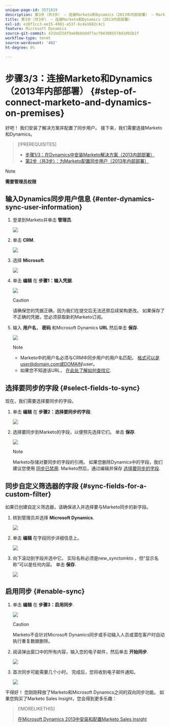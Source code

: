 ```yaml
---
unique-page-id: 3571819
description: 第3步（共3步） — 连接Marketo和Dynamics（2013年内部部署） — Marketo文档 — 产品文档
title: 第3步（共3步） — 连接Marketo和Dynamics（2013内部部署）
exl-id: e28f1cc3-ee15-4981-a537-6c4a1682c4c1
feature: Microsoft Dynamics
source-git-commit: 431bd258f9a68bbb9df7acf043085578d3d91b1f
workflow-type: tm+mt
source-wordcount: '402'
ht-degree: 0%

---
```


# 步骤3/3：连接Marketo和Dynamics（2013年内部部署） {#step-of-connect-marketo-and-dynamics-on-premises}

好吧！ 我们安装了解决方案并配置了同步用户。 接下来，我们需要连接Marketo和Dynamics。

>[!PREREQUISITES]
>
>* [步骤1/3：在Dynamics中安装Marketo解决方案（2013内部部署）](/help/marketo/product-docs/crm-sync/microsoft-dynamics-sync/sync-setup/connecting-to-legacy-versions/step-1-of-3-install-2013.md)
>* [第2步（共3步）：为Marketo配置同步用户（2013年内部部署）](/help/marketo/product-docs/crm-sync/microsoft-dynamics-sync/sync-setup/connecting-to-legacy-versions/step-2-of-3-configure-2013.md)

>[!NOTE]
>
>**需要管理员权限**

## 输入Dynamics同步用户信息 {#enter-dynamics-sync-user-information}

1. 登录到Marketo并单击 **管理员**.

   ![](assets/login-admin.png)

1. 单击 **CRM**.

   ![](assets/image2014-12-11-11-3a53-3a59.png)

1. 选择 **Microsoft**.

   ![](assets/image2014-12-11-11-3a54-3a10.png)

1. 单击 **编辑** 在 **步骤1：输入凭据**.

   ![](assets/image2014-12-11-11-3a54-3a19.png)

   >[!CAUTION]
   >
   >请确保您的凭据正确，因为我们在提交后无法还原后续架构更改。 如果保存了不正确的凭据，您必须获取新的Marketo订阅。

1. 输入 **用户名**， **密码** 和Microsoft Dynamics **URL** 然后单击 **保存**.

   ![](assets/image2015-3-26-11-3a47-3a59.png)

   >[!NOTE]
   >
   >* Marketo中的用户名必须与CRM中同步用户的用户名匹配。 格式可以是user@domain.com或DOMAIN\user。
   >* 如果您不知道该URL， [在此处了解如何查找它](/help/marketo/product-docs/crm-sync/microsoft-dynamics-sync/sync-setup/view-the-organization-service-url.md).

## 选择要同步的字段 {#select-fields-to-sync}

现在，我们需要选择要同步的字段。

1. 单击 **编辑** 在 **步骤2：选择要同步的字段**.

   ![](assets/image2015-3-16-9-3a51-3a28.png)

1. 选择要同步到Marketo的字段，以便预先选择它们。 单击 **保存**.

   ![](assets/image2016-8-25-15-3a10-3a17.png)

   >[!NOTE]
   >
   >Marketo存储对要同步的字段的引用。 如果您删除Dynamics中的字段，我们建议您使用 [同步已禁用](/help/marketo/product-docs/crm-sync/salesforce-sync/enable-disable-the-salesforce-sync.md). Marketo然后，通过编辑并保存 [选择要同步的字段](/help/marketo/product-docs/crm-sync/microsoft-dynamics-sync/microsoft-dynamics-sync-details/microsoft-dynamics-sync-field-sync/editing-fields-to-sync-before-deleting-them-in-dynamics.md).

## 同步自定义筛选器的字段 {#sync-fields-for-a-custom-filter}

如果已创建自定义筛选器，请确保进入并选择要与Marketo同步的新字段。

1. 转到管理员并选择 **Microsoft Dynamics**.

   ![](assets/image2015-10-9-9-3a50-3a9.png)

1. 单击 **编辑** 在字段同步详细信息上。

   ![](assets/image2015-10-9-9-3a52-3a23.png)

1. 向下滚动到字段并选中它。 实际名称必须是new_synctomkto ，但“显示名称”可以是任何内容。 单击 **保存**.

   ![](assets/image2016-8-25-15-3a11-3a4.png)

## 启用同步 {#enable-sync}

1. 单击 **编辑** 在 **步骤3：启用同步**.

   ![](assets/image2015-3-16-9-3a52-3a2.png)

   >[!CAUTION]
   >
   >Marketo不会针对Microsoft Dynamics同步或手动输入人员或潜在客户时自动执行重复数据删除。

1. 阅读弹出窗口中的所有内容，输入您的电子邮件，然后单击 **开始同步**.

   ![](assets/image2015-3-30-14-3a23-3a13.png)

1. 首次同步可能需要几个小时。 完成后，您将收到电子邮件通知。

   ![](assets/image2014-12-11-11-3a55-3a15.png)

干得好！ 您刚刚释放了Marketo和Microsoft Dynamics之间的双向同步功能。 如果您购买了Marketo Sales Insight，您会得到更多乐趣：

>[!MORELIKETHIS]
>
>[在Microsoft Dynamics 2013中安装和配置Marketo Sales Insight](/help/marketo/product-docs/marketo-sales-insight/msi-for-microsoft-dynamics/installing/install-and-configure-marketo-sales-insight-in-microsoft-dynamics-2013.md)
